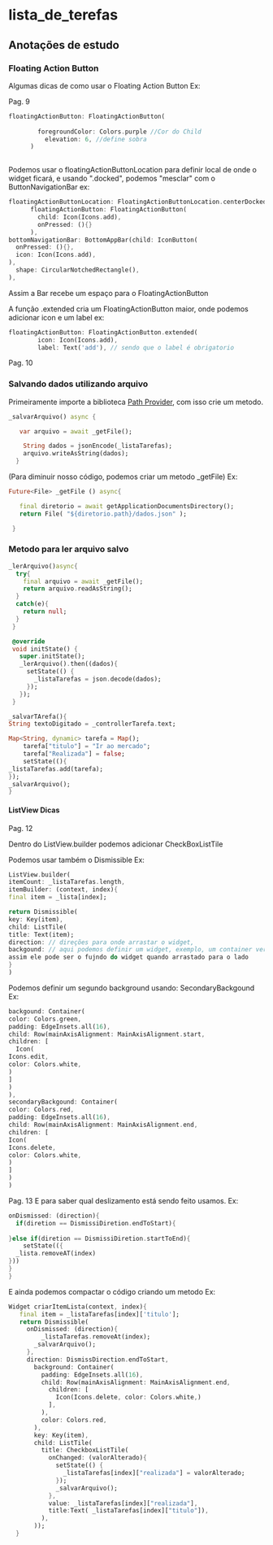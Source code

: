 # lista_de_terefas
## Anotações de estudo

### Floating Action Button

Algumas dicas de como usar o Floating Action Button
Ex:

Pag. 9
```dart
floatingActionButton: FloatingActionButton(
        
        foregroundColor: Colors.purple //Cor do Child
          elevation: 6, //define sobra
      )
      
```

Podemos usar o floatingActionButtonLocation para definir local de onde o widget ficará, e usando ".docked",
podemos "mesclar" com o ButtonNavigationBar
ex:
```dart
floatingActionButtonLocation: FloatingActionButtonLocation.centerDocked,
      floatingActionButton: FloatingActionButton(
        child: Icon(Icons.add),
        onPressed: (){}
      ),
bottomNavigationBar: BottomAppBar(child: IconButton(
  onPressed: (){},
  icon: Icon(Icons.add),
),
  shape: CircularNotchedRectangle(),
),
```

Assim a Bar recebe um espaço para o FloatingActionButton

A função .extended cria um FloatingActionButton maior, onde podemos adicionar icon e um label
ex:
```dart
floatingActionButton: FloatingActionButton.extended(
        icon: Icon(Icons.add),
        label: Text('add'), // sendo que o label é obrigatorio
```

Pag. 10

### Salvando dados utilizando arquivo

Primeiramente importe a biblioteca [Path Provider](https://pub.dev/packages/path_provider), com isso crie um metodo.

```dart
_salvarArquivo() async {

   var arquivo = await _getFile();

    String dados = jsonEncode(_listaTarefas);
    arquivo.writeAsString(dados);
  }
```

(Para diminuir nosso código, podemos criar um metodo _getFile)
Ex:
```dart
Future<File> _getFile () async{

   final diretorio = await getApplicationDocumentsDirectory();
   return File( "${diretorio.path}/dados.json" );

 }
 ```

### Metodo para ler arquivo salvo

 ```dart
 _lerArquivo()async{
   try{
     final arquivo = await _getFile();
     return arquivo.readAsString();
   }
   catch(e){
     return null;
   }
  }

  @override
  void initState() {
    super.initState();
    _lerArquivo().then((dados){
      setState(() {
        _listaTarefas = json.decode(dados);
      });
    });
  }
  ```

```dart
_salvarTArefa(){
String textoDigitado = _controllerTarefa.text;

Map<String, dynamic> tarefa = Map();
    tarefa["titulo"] = "Ir ao mercado";
    tarefa["Realizada"] = false;
    setState((){
_listaTarefas.add(tarefa);
});
_salvarArquivo();
}
```

#### ListView Dicas

Pag. 12

Dentro do ListView.builder podemos adicionar CheckBoxListTile

Podemos usar também o Dismissible
Ex:

```dart
ListView.builder(
itemCount: _listaTarefas.length,
itemBuilder: (context, index){
final item = _lista[index];

return Dismissible(
key: Key(item),
child: ListTile(
title: Text(item);
direction: // direções para onde arrastar o widget,
backgound: // aqui podemos definir um widget, exemplo, um container vermelho,
assim ele pode ser o fujndo do widget quando arrastado para o lado
}
)
```
Podemos definir um segundo background usando: SecondaryBackgound
Ex:

```dart
backgound: Container(
color: Colors.green,
padding: EdgeInsets.all(16),
child: Row(mainAxisAlignment: MainAxisAlignment.start,
children: [
  Icon(
Icons.edit, 
color: Colors.white,
)
]
)
),
secondaryBackgound: Container(
color: Colors.red,
padding: EdgeInsets.all(16),
child: Row(mainAxisAlignment: MainAxisAlignment.end,
children: [
Icon(
Icons.delete,
color: Colors.white,
)
]
)
)
```
Pag. 13
E para saber qual deslizamento está sendo feito usamos.
Ex:
```dart
onDismissed: (direction){
  if(diretion == DismissiDiretion.endToStart){
    
}else if(diretion == DismissiDiretion.startToEnd){
    setState(({
  _lista.removeAT(index)
}))
}
}
```

E ainda podemos compactar o código criando um metodo
Ex: 
```dart
Widget criarItemLista(context, index){
   final item = _listaTarefas[index]['titulo'];
   return Dismissible(
     onDismissed: (direction){
         _listaTarefas.removeAt(index);
       _salvarArquivo();
     },
     direction: DismissDirection.endToStart,
       background: Container(
         padding: EdgeInsets.all(16),
         child: Row(mainAxisAlignment: MainAxisAlignment.end,
           children: [
             Icon(Icons.delete, color: Colors.white,)
           ],
         ),
         color: Colors.red,
       ),
       key: Key(item),
       child: ListTile(
         title: CheckboxListTile(
           onChanged: (valorAlterado){
             setState(() {
               _listaTarefas[index]["realizada"] = valorAlterado;
             });
             _salvarArquivo();
           },
           value: _listaTarefas[index]["realizada"],
           title:Text( _listaTarefas[index]["titulo"]),
         ),
       ));
  }
```